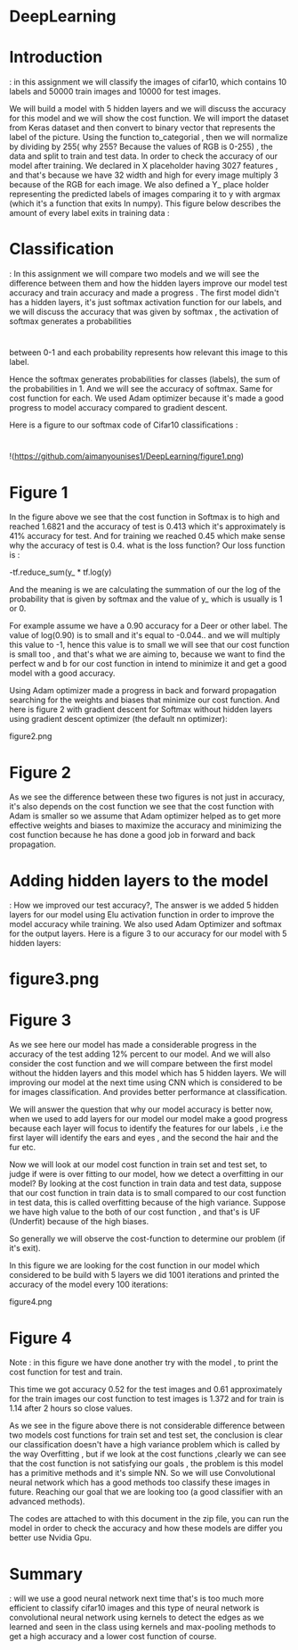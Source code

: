 # DeepLearning

# **Introduction**
: in this assignment we will classify the images of cifar10, which contains 10 labels and 50000 train images and 10000 for test images.

We will build a model with 5 hidden layers and we will discuss the accuracy for this model and we will show the cost function. We will import the dataset from Keras dataset and then convert to binary vector that represents the label of the picture. Using the function to\_categorial , then we will normalize by dividing by 255( why 255? Because the values of RGB is 0-255) , the data and split to train and test data. In order to check the accuracy of our model after training. We declared in X placeholder having 3027 features , and that&#39;s because we have 32 width and high for every image multiply 3 because of the RGB for each image. We also defined a Y\_ place holder representing the predicted labels of images comparing it to y with argmax (which it&#39;s a function that exits In numpy). This figure below describes the amount of every label exits in training data :

# **Classification**
: In this assignment we will compare two models and we will see the difference between them and how the hidden layers improve our model test accuracy and train accuracy and made a progress . The first model didn&#39;t has a hidden layers, it&#39;s just softmax activation function for our labels, and we will discuss the accuracy that was given by softmax , the activation of softmax generates a probabilities
#
between 0-1 and each probability represents how relevant this image to this label.

Hence the softmax generates probabilities for classes (labels), the sum of the probabilities in 1. And we will see the accuracy of softmax. Same for cost function for each. We used Adam optimizer because it&#39;s made a good progress to model accuracy compared to gradient descent.

Here is a figure to our softmax code of Cifar10 classifications :

#


!(https://github.com/aimanyounises1/DeepLearning/figure1.png)
# Figure 1


In the figure above we see that the cost function in Softmax is to high and reached 1.6821 and the accuracy of test is 0.413 which it&#39;s approximately is 41% accuracy for test. And for training we reached 0.45 which make sense why the accuracy of test is 0.4. what is the loss function? Our loss function is :

-tf.reduce\_sum(y\_ \* tf.log(y)

And the meaning is we are calculating the summation of our the log of the probability that is given by softmax and the value of y\_ which is usually is 1 or 0.

For example assume we have a 0.90 accuracy for a Deer or other label. The value of log(0.90) is to small and it&#39;s equal to -0.044.. and we will multiply this value to -1, hence this value is to small we will see that our cost function is small too , and that&#39;s what we are aiming to, because we want to find the perfect w and b for our cost function in intend to minimize it and get a good model with a good accuracy.

Using Adam optimizer made a progress in back and forward propagation searching for the weights and biases that minimize our cost function. And here is figure 2 with gradient descent for Softmax without hidden layers using gradient descent optimizer (the default nn optimizer):

figure2.png
# Figure 2

As we see the difference between these two figures is not just in accuracy, it&#39;s also depends on the cost function we see that the cost function with Adam is smaller so we assume that Adam optimizer helped as to get more effective weights and biases to maximize the accuracy and minimizing the cost function because he has done a good job in forward and back propagation.

# **Adding hidden layers to the model**
: How we improved our test accuracy?, The answer is we added 5 hidden layers for our model using Elu activation function in order to improve the model accuracy while training. We also used Adam Optimizer and softmax for the output layers. Here is a figure 3 to our accuracy for our model with 5 hidden layers:

# figure3.png

# Figure 3

As we see here our model has made a considerable progress in the accuracy of the test adding 12% percent to our model. And we will also consider the cost function and we will compare between the first model without the hidden layers and this model which has 5 hidden layers. We will improving our model at the next time using CNN which is considered to be for images classification. And provides better performance at classification.

We will answer the question that why our model accuracy is better now, when we used to add layers for our model our model make a good progress because each layer will focus to identify the features for our labels , i.e the first layer will identify the ears and eyes , and the second the hair and the fur etc.

Now we will look at our model cost function in train set and test set, to judge if were is over fitting to our model, how we detect a overfitting in our model? By looking at the cost function in train data and test data, suppose that our cost function in train data is to small compared to our cost function in test data, this is called overfitting because of the high variance. Suppose we have high value to the both of our cost function , and that&#39;s is UF (Underfit) because of the high biases.

So generally we will observe the cost-function to determine our problem (if it&#39;s exit).

In this figure we are looking for the cost function in our model which considered to be build with 5 layers we did 1001 iterations and printed the accuracy of the model every 100 iterations:

figure4.png

# Figure 4

Note : in this figure we have done another try with the model , to print the cost function for test and train.

This time we got accuracy 0.52 for the test images and 0.61 approximately for the train images our cost function to test images is 1.372 and for train is 1.14 after 2 hours so close values.

As we see in the figure above there is not considerable difference between two models cost functions for train set and test set, the conclusion is clear our classification doesn&#39;t have a high variance problem which is called by the way Overfitting , but if we look at the cost functions ,clearly we can see that the cost function is not satisfying our goals , the problem is this model has a primitive methods and it&#39;s simple NN. So we will use Convolutional neural network which has a good methods too classify these images in future. Reaching our goal that we are looking too (a good classifier with an advanced methods).

The codes are attached to with this document in the zip file, you can run the model in order to check the accuracy and how these models are differ you better use Nvidia Gpu.

# **Summary**
: will we use a good neural network next time that&#39;s is too much more efficient to classify cifar10 images and this type of neural network is convolutional neural network using kernels to detect the edges as we learned and seen in the class using kernels and max-pooling methods to get a high accuracy and a lower cost function of course.
